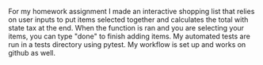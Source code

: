 For my homework assignment I made an interactive shopping list that relies on user inputs to put items selected together and calculates the total with state tax at the end. When the function is ran and you are selecting your items, you can type "done" to finish adding items. My automated tests are run in a tests directory using pytest. My workflow is set up and works on github as well.